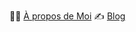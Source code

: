 🤙🏻 [À propos de Moi](https://www.linkedin.com/in/WebAppsConception)
✍️ [Blog](https://webapps-conception.github.io)
